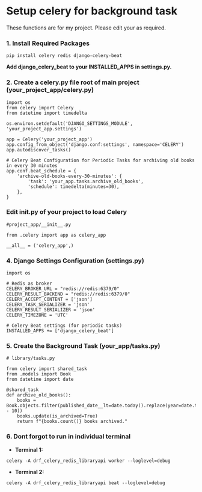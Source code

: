# Setup celery for background task
These functions are for my project. Please edit your as required.

### 1. Install Required Packages
```
pip install celery redis django-celery-beat
```
**Add django_celery_beat to your INSTALLED_APPS in settings.py.**

### 2. Create a celery.py file root of main project (your_project_app/celery.py)
```
import os
from celery import Celery
from datetime import timedelta

os.environ.setdefault('DJANGO_SETTINGS_MODULE', 'your_project_app.settings')

app = Celery('your_project_app')
app.config_from_object('django.conf:settings', namespace='CELERY')
app.autodiscover_tasks()

# Celery Beat Configuration for Periodic Tasks for archiving old books in every 30 minutes
app.conf.beat_schedule = {
    'archive-old-books-every-30-minutes': {
        'task': 'your_app.tasks.archive_old_books',
        'schedule': timedelta(minutes=30),
    },
}

```
### Edit __init__.py of your project to load Celery
```
#project_app/__init__.py

from .celery import app as celery_app

__all__ = ('celery_app',)
```
### 4. Django Settings Configuration (settings.py)
```
import os

# Redis as broker
CELERY_BROKER_URL = "redis://redis:6379/0"
CELERY_RESULT_BACKEND = "redis://redis:6379/0"
CELERY_ACCEPT_CONTENT = ['json']
CELERY_TASK_SERIALIZER = 'json'
CELERY_RESULT_SERIALIZER = 'json'
CELERY_TIMEZONE = 'UTC'

# Celery Beat settings (for periodic tasks)
INSTALLED_APPS += ['django_celery_beat']
```

### 5. Create the Background Task (your_app/tasks.py)
```
# library/tasks.py

from celery import shared_task
from .models import Book
from datetime import date

@shared_task
def archive_old_books():
    books = Book.objects.filter(published_date__lt=date.today().replace(year=date.today().year - 10))
    books.update(is_archived=True)
    return f"{books.count()} books archived."
```

### 6. Dont forgot to run in individual terminal
- **Terminal 1:**
``` 
celery -A drf_celery_redis_libraryapi worker --loglevel=debug
```
- **Terminal 2:**
``` 
celery -A drf_celery_redis_libraryapi beat --loglevel=debug
```